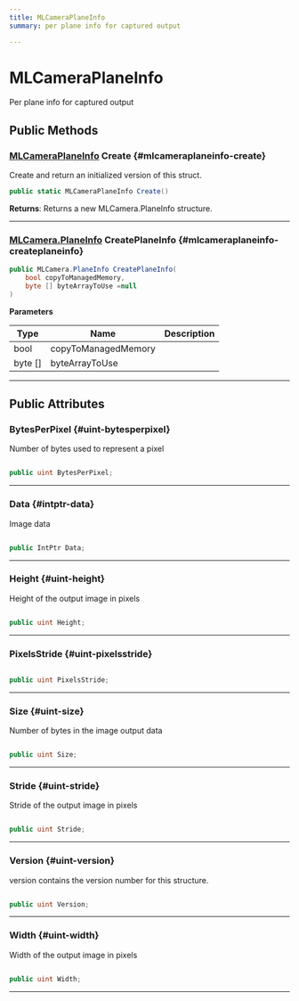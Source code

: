 ```yaml
---
title: MLCameraPlaneInfo
summary: per plane info for captured output 

---
```


# MLCameraPlaneInfo




Per plane info for captured output   





## Public Methods

### [MLCameraPlaneInfo](/versioned_docs/version-14-Jun-2023/unity-api/api/UnityEngine.XR.MagicLeap/MLCameraBase/NativeBindings/UnityEngine.XR.MagicLeap.MLCameraBase.NativeBindings.MLCameraPlaneInfo.md) Create {#mlcameraplaneinfo-create}

Create and return an initialized version of this struct. 

```csharp
public static MLCameraPlaneInfo Create()
```






**Returns**: Returns a new MLCamera.PlaneInfo structure.



-----------

### [MLCamera.PlaneInfo](/versioned_docs/version-14-Jun-2023/unity-api/api/UnityEngine.XR.MagicLeap/MLCameraBase/UnityEngine.XR.MagicLeap.MLCameraBase.PlaneInfo.md) CreatePlaneInfo {#mlcameraplaneinfo-createplaneinfo}

```csharp
public MLCamera.PlaneInfo CreatePlaneInfo(
    bool copyToManagedMemory,
    byte [] byteArrayToUse =null
)
```


**Parameters**

| Type | Name  | Description  | 
|--|--|--|
| bool |copyToManagedMemory||
| byte [] |byteArrayToUse||






-----------

## Public Attributes

### BytesPerPixel {#uint-bytesperpixel}

Number of bytes used to represent a pixel 

```csharp

public uint BytesPerPixel;

```






-----------

### Data {#intptr-data}

Image data 

```csharp

public IntPtr Data;

```






-----------

### Height {#uint-height}

Height of the output image in pixels 

```csharp

public uint Height;

```






-----------

### PixelsStride {#uint-pixelsstride}

```csharp

public uint PixelsStride;

```






-----------

### Size {#uint-size}

Number of bytes in the image output data 

```csharp

public uint Size;

```






-----------

### Stride {#uint-stride}

Stride of the output image in pixels 

```csharp

public uint Stride;

```






-----------

### Version {#uint-version}

version contains the version number for this structure. 

```csharp

public uint Version;

```






-----------

### Width {#uint-width}

Width of the output image in pixels 

```csharp

public uint Width;

```






-----------

